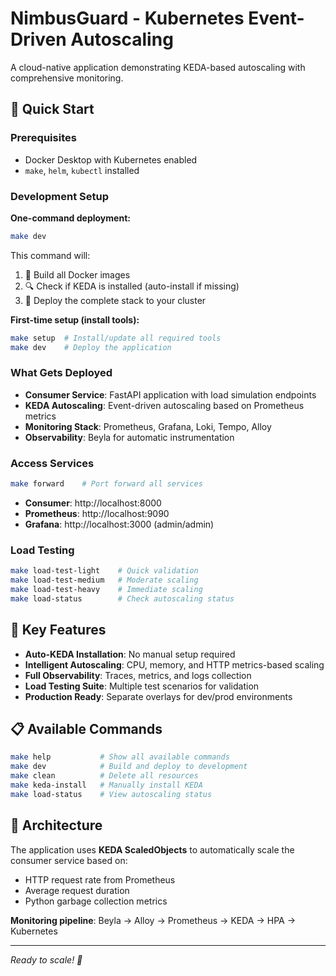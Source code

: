 # NimbusGuard - Kubernetes Event-Driven Autoscaling

A cloud-native application demonstrating KEDA-based autoscaling with comprehensive monitoring.

## 🚀 Quick Start

### Prerequisites
- Docker Desktop with Kubernetes enabled
- `make`, `helm`, `kubectl` installed

### Development Setup

**One-command deployment:**
```bash
make dev
```

This command will:
1. 🔨 Build all Docker images
2. 🔍 Check if KEDA is installed (auto-install if missing)
3. 🚀 Deploy the complete stack to your cluster

**First-time setup (install tools):**
```bash
make setup  # Install/update all required tools
make dev    # Deploy the application
```

### What Gets Deployed

- **Consumer Service**: FastAPI application with load simulation endpoints
- **KEDA Autoscaling**: Event-driven autoscaling based on Prometheus metrics  
- **Monitoring Stack**: Prometheus, Grafana, Loki, Tempo, Alloy
- **Observability**: Beyla for automatic instrumentation

### Access Services

```bash
make forward    # Port forward all services
```

- **Consumer**: http://localhost:8000
- **Prometheus**: http://localhost:9090  
- **Grafana**: http://localhost:3000 (admin/admin)

### Load Testing

```bash
make load-test-light    # Quick validation
make load-test-medium   # Moderate scaling  
make load-test-heavy    # Immediate scaling
make load-status        # Check autoscaling status
```

## 🎯 Key Features

- **Auto-KEDA Installation**: No manual setup required
- **Intelligent Autoscaling**: CPU, memory, and HTTP metrics-based scaling
- **Full Observability**: Traces, metrics, and logs collection
- **Load Testing Suite**: Multiple test scenarios for validation
- **Production Ready**: Separate overlays for dev/prod environments

## 📋 Available Commands

```bash
make help           # Show all available commands
make dev            # Build and deploy to development  
make clean          # Delete all resources
make keda-install   # Manually install KEDA
make load-status    # View autoscaling status
```

## 🔧 Architecture

The application uses **KEDA ScaledObjects** to automatically scale the consumer service based on:
- HTTP request rate from Prometheus
- Average request duration 
- Python garbage collection metrics

**Monitoring pipeline**: Beyla → Alloy → Prometheus → KEDA → HPA → Kubernetes

---

*Ready to scale! 🚀* 